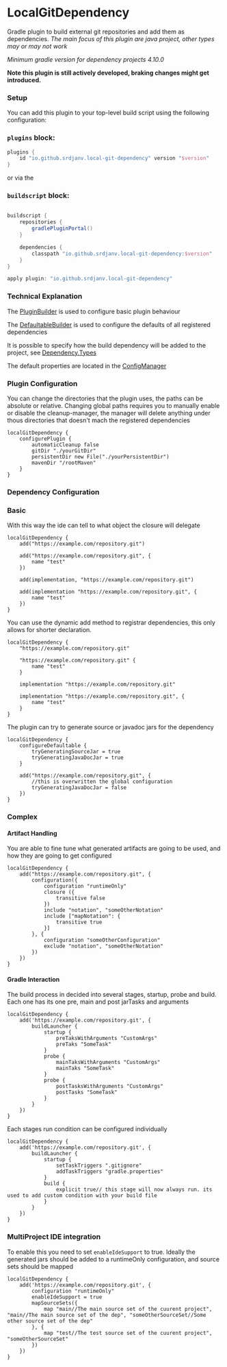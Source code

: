LocalGitDependency
=====================

Gradle plugin to build external git repositories and add them as dependencies.
*The main focus of this plugin are java project, other types may or may not work*

*Minimum gradle version for dependency projects 4.10.0*

**Note this plugin is still actively developed, braking changes might get introduced.**

### Setup ###

You can add this plugin to your top-level build script using the following configuration:

### `plugins` block:

```groovy
plugins {
    id "io.github.srdjanv.local-git-dependency" version "$version"
}
```

or via the

### `buildscript` block:

```groovy

buildscript {
    repositories {
        gradlePluginPortal()
    }

    dependencies {
        classpath "io.github.srdjanv.local-git-dependency:$version"
    }
}

apply plugin: "io.github.srdjanv.local-git-dependency"
```

### Technical Explanation  ###

The [PluginBuilder](https://github.com/Srdjan-V/LocalGitDependency/blob/master/src/main/java/io/github/srdjanv/localgitdependency/config/plugin/PluginBuilder.java)
is used to configure basic plugin behaviour

The [DefaultableBuilder](https://github.com/Srdjan-V/LocalGitDependency/blob/master/src/main/java/io/github/srdjanv/localgitdependency/config/dependency/defaultable/DefaultableBuilder.java)
is used to configure the defaults of all registered dependencies

It is possible to specify how the build dependency will be added to the
project,
see [Dependency.Types](https://github.com/Srdjan-V/LocalGitDependency/blob/master/src/main/java/io/github/srdjanv/localgitdependency/depenency/Dependency.java#L137)

The default properties are located in
the [ConfigManager](https://github.com/Srdjan-V/LocalGitDependency/blob/master/src/main/java/iogithub/srdjanv/localgitdependency/config/ConfigManager.java)

### Plugin Configuration ###

You can change the directories that the plugin uses, the paths can be absolute or relative.
Changing global paths requires you to manually enable or disable the cleanup-manager,
the manager will delete anything under thous directories that doesn't mach the registered dependencies

```
localGitDependency {
    configurePlugin {
        automaticCleanup false
        gitDir "./yourGitDir"
        persistentDir new File("./yourPersistentDir")
        mavenDir "/rootMaven"
    }
}
```

### Dependency Configuration ###

### Basic ###

With this way the ide can tell to what object the closure will
delegate

```
localGitDependency {
    add("https://example.com/repository.git")

    add("https://example.com/repository.git", {
        name "test"
    })

    add(implementation, "https://example.com/repository.git")

    add(implementation "https://example.com/repository.git", {
        name "test"
    })
}
```

You can use the dynamic add method to registrar dependencies, this only allows for shorter declaration.

```
localGitDependency {
    "https://example.com/repository.git"

    "https://example.com/repository.git" {
        name "test"
    }

    implementation "https://example.com/repository.git"

    implementation "https://example.com/repository.git", {
        name "test"
    }
}
```

The plugin can try to generate source or javadoc jars for the dependency

```
localGitDependency {
    configureDefaultable {
        tryGeneratingSourceJar = true
        tryGeneratingJavaDocJar = true
    }

    add("https://example.com/repository.git", {
        //this is overwritten the global configuration
        tryGeneratingJavaDocJar = false
    })
}
```

### Complex ###

#### Artifact Handling ####

You are able to fine tune what generated artifacts are going to be used, and how they are going to get configured

```
localGitDependency {
    add("https://example.com/repository.git", {
        configuration({
            configuration "runtimeOnly"
            closure ({
                transitive false
            })
            include "notation", "someOtherNotation"
            include ["mapNotation": {
                transitive true
            }]
        }, {
            configuration "someOtherConfiguration"
            exclude "notation", "someOtherNotation"
        })
    })
}
```

#### Gradle Interaction ####

The build process in decided into several stages, startup, probe and build. Each one has its one pre, main and post
jarTasks and arguments

```
localGitDependency {
    add('https://example.com/repository.git', {
        buildLauncher {
            startup {
                preTaksWithArguments "CustomArgs"
                preTaks "SomeTask"
            }
            probe {
                mainTaksWithArguments "CustomArgs"
                mainTaks "SomeTask"
            }
            probe {
                postTasksWithArguments "CustomArgs"
                postTasks "SomeTask"
            }
        }
    })
}
```

Each stages run condition can be configured individually
```
localGitDependency {
    add('https://example.com/repository.git', {
        buildLauncher {
            startup {
                setTaskTriggers ".gitignore"
                addTaskTriggers "gradle.properties"
            }
            build {
                explicit true// this stage will now always run. its used to add custom condition with your build file
            }
        }
    })
}
```


### MultiProject IDE integration ###

To enable this you need to set `enableIdeSupport` to true.
Ideally the generated jars should be added to a runtimeOnly configuration, and source sets should be mapped

```
localGitDependency {
    add('https://example.com/repository.git', {
        configuration "runtimeOnly"
        enableIdeSupport = true
        mapSourceSets({
            map "main//The main source set of the cuurent project", "main//The main source set of the dep", "someOtherSourceSet//Some other source set of the dep"
        }, {
            map "test//The test source set of the cuurent project", "someOtherSourceSet"
        })
    })
}
```
